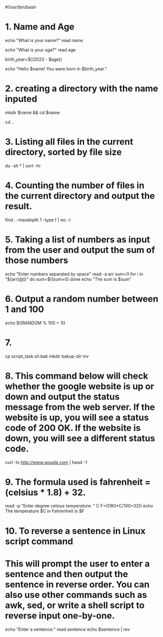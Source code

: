 #!/usr/bin/bash

# 1. Name and Age

echo "What is your name?"
read name

echo "What is your age?"
read age

birth_year=$((2023 - $age))

echo "Hello $name! You were born in $birth_year."

# 2. creating a directory with the name inputed

mkdir $name && cd $name

cd ..

# 3. Listing all files in the current directory, sorted by file size

du -sh * | sort -hr

# 4. Counting the number of files in the current directory and output the result.

find . -maxdepth 1 -type f | wc -l

# 5. Taking a list of numbers as input from the user and output the sum of those numbers

echo "Enter numbers separated by space"
read -a arr
sum=0
for i in "${arr[@]}"
do
   sum=$((sum+i))
done
echo "The sum is $sum"

# 6. Output a random number between 1 and 100

echo $((RANDOM % 100 + 1))

# 7. 
cp script_task.sh.bak
mkdir bakup-dir
mv 
# 8. This command below will check whether the google website is up or down and output the status message from the web server. If the website is up, you will see a status code of 200 OK. If the website is down, you will see a different status code.

curl -Is http://www.google.com | head -1

# 9. The formula used is fahrenheit = (celsius * 1.8) + 32.

read -p "Enter degree celsius temperature: " C
F=$((180*$C/100+32))
echo The temperature $C in Fahrenheit is $F

# 10. To reverse a sentence in Linux script command
# This will prompt the user to enter a sentence and then output the sentence in reverse order. You can also use other commands such as awk, sed, or write a shell script to reverse input one-by-one.

echo "Enter a sentence:" 
read sentence 
echo $sentence | rev
